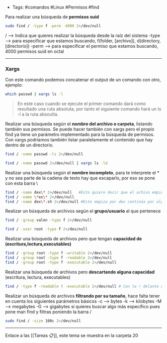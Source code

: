 - Tags: #comandos #Linux #Permisos #find

Para realizar una búsqueda de **permisos suid**  
```bash
sudo find / -type f -perm -4000 2>/dev/null
```

/ -->  Indica que quieres realizar la búsqueda desde la raíz del sistema
-type -->  para especificar que estamos buscando, f(folder, [archivo]), d(directory,[directorio])
-perm -->  para especificar el permiso que estamos buscando, 4000 permisos suid en octal

------
### Xargs
Con este comando podemos concatenar el output de un comando con otro, ejemplo:
```bash 
which passwd | xargs ls -l 
```

> En este caso cuando se ejecute el primer comando dará como resultado una ruta absoluta, por tanto el siguiente comando hará un ls -l a la ruta absoulta.

Realizar una búsqueda según el **nombre del archivo o carpeta**, listando también sus permisos. Se puede hacer también con xargs pero el propio find ya tiene un parámetro implementado para la búsqueda de permisos. Con xargs podríamos también listar paralelamente el contenido que hay dentro de un directorio.
```bash
find / -name passwd -ls 2>/dev/null

find / -name passwd 2>/dev/null | xargs ls -ld
```

Realizar una búsqueda según el **nombre incompleto**, para te interprete el * y no sea parte de la cadena de texto hay que escaparlo, por eso se pone con esta barra \
```bash
find / -name dex\* 2>/dev/null   #Esto quiere decir que el arhivo empieza por dex y termina por algo 
find / -name \*ex\* 2>/dev/null
find / -name dex\*.sh 2>/dev/null #Esto empiza por dex continúa por algo y termina por .sh
```

Realizar un búsqueda de archivos según el **grupo/usuario** al que pertenece
```bash
find / -group valen -type f 2>/dev/null

find / -user root -type f 2>/dev/null
```

Realizar una búsqueda de archivos pero que tengan **capacidad de (escritura,lectura,executables)**
```bash
find / -group root -type f -writable 2>/dev/null
find / -group root -type f -readable 2>/dev/null
find / -group root -type f -executable 2>/dev/null 
```

Realizar una búsqueda de archivos pero **descartando alguna capacidad** (escritura, lectura, executables)
```bash
find / -type f -readable ! -executable 2>/dev/null # Con la ! delante de la capacidad estamos descartando la capacidad de ejecución de los archivos
```

Realizar un búsqueda de archivos **filtrando por su tamaño**, hace falta tener en cuenta los siguientes parámetros básicos
-c --> bytes
-k --> kilobytes
-M --> megabytes
-G --> gigabytes 
si quieres buscar algo más específico pues pone man find y filtras poniendo la barra /
```bash
sudo find / -size 100c 2>/dev/null
```



----
Enlace a las [[Tareas 📋]], este tema se muestra en la carpeta 20